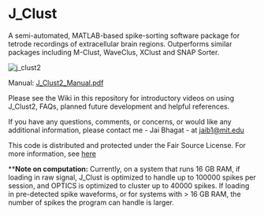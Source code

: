 # J_Clust
A semi-automated, MATLAB-based spike-sorting software package for tetrode recordings of extracellular brain regions. Outperforms similar packages including M-Clust, WaveClus, XClust and SNAP Sorter.

![j_clust2](https://user-images.githubusercontent.com/14895866/30189822-6bc536c6-9404-11e7-8c08-02670035f634.jpg)

Manual: [J_Clust2_Manual.pdf](https://github.com/jaib1/J_Clust/files/1297605/J_Clust2_Manual.pdf)

Please see the Wiki in this repository for introductory videos on using J_Clust2, FAQs, planned future development and helpful references.

If you have any questions, comments, or concerns, or would like any additional information, please contact me - Jai Bhagat - at jaib1@mit.edu

This code is distributed and protected under the Fair Source License. For more information, see [here](https://fair.io/)

****Note on computation:** 
Currently, on a system that runs 16 GB RAM, if loading in raw signal, J_Clust is optimized to handle up to 100000 spikes per session, and OPTICS is optimized to cluster up to 40000 spikes. If loading in pre-detected spike waveforms, or for systems with > 16 GB RAM, the number of spikes the program can handle is larger.
